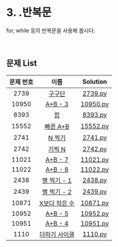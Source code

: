# 3. .반복문
for, while 등의 반복문을 사용해 봅시다.

<br>

## 문제 List
|문제 번호|이름|Solution|
|:---:|:---:|:---:|
|2739|[구구단](https://www.acmicpc.net/problem/2739)|[2739.py](https://github.com/tjswodud/BOJ-with-python/blob/master/level%203/2739.py)|
|10950|[A+B - 3](https://www.acmicpc.net/problem/10950)|[10950.py](https://github.com/tjswodud/BOJ-with-python/blob/master/level%203/10950.py)|
|8393|[합](https://www.acmicpc.net/problem/8393)|[8393.py](https://github.com/tjswodud/BOJ-with-python/blob/master/level%203/8393.py)|
|15552|[빠른 A+B](https://www.acmicpc.net/problem/15552)|[15552.py](https://github.com/tjswodud/BOJ-with-python/blob/master/level%203/15552.py)|
|2741|[N 찍기](https://www.acmicpc.net/problem/2741)|[2741.py](https://github.com/tjswodud/BOJ-with-python/blob/master/level%203/2741.py)|
|2742|[기찍 N](https://www.acmicpc.net/problem/2742)|[2742.py](https://github.com/tjswodud/BOJ-with-python/blob/master/level%203/2742.py)|
|11021|[A+B - 7](https://www.acmicpc.net/problem/11021)|[11021.py](https://github.com/tjswodud/BOJ-with-python/blob/master/level%203/11021.py)|
|11022|[A+B - 8](https://www.acmicpc.net/problem/11022)|[11022.py](https://github.com/tjswodud/BOJ-with-python/blob/master/level%203/11022.py)|
|2438|[별 찍기 - 1](https://www.acmicpc.net/problem/2438)|[2438.py](https://github.com/tjswodud/BOJ-with-python/blob/master/level%203/2438.py)|
|2439|[별 찍기 - 2](https://www.acmicpc.net/problem/2439)|[2439.py](https://github.com/tjswodud/BOJ-with-python/blob/master/level%203/2439.py)|
|10871|[X보다 작은 수](https://www.acmicpc.net/problem/10871)|[10871.py](https://github.com/tjswodud/BOJ-with-python/blob/master/level%203/10871.py)|
|10952|[A+B - 5](https://www.acmicpc.net/problem/10952)|[10952.py](https://github.com/tjswodud/BOJ-with-python/blob/master/level%203/10952.py)|
|10951|[A+B - 4](https://www.acmicpc.net/problem/10951)|[10951.py](https://github.com/tjswodud/BOJ-with-python/blob/master/level%203/10951.py)|
|1110|[더하기 사이클](https://www.acmicpc.net/problem/1110)|[1110.py](https://github.com/tjswodud/BOJ-with-python/blob/master/level%203/1110.py)|